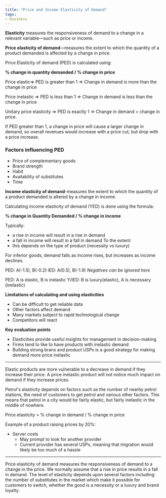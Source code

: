 ```yaml
---
title: "Price and Income Elasticity of Demand"
tags:
- business
---
```


**Elasticity** measures the responsiveness of demand to a change in a relevant variable—such as price or income.

**Price elasticity of demand**—measures the extent to which the quantity of a product demanded is affected by a change in price.

Price Elasticity of demand (PED) is calculated using:

**% change in quantity demanded / % change in price**


Price elastic=> PED is greater than 1 => Change in demand is more than the change in price

Price inelastic => PED is less than 1 => Change in demand is less than the change in price

Unitary price elasticity => PED is exactly 1 => Change in demand = change in price.

If PED greater than 1, a change in price will cause a larger change in demand, so overall revenues would increase with a price cut, but drop with a price increase.

### Factors influencing PED

- Price of complementary goods
- Brand strength
- Habit
- Availability of substitutes
- Time

**Income elasticity of demand**-measures the extent to which the quantity of a product demanded is altered by a change in income.

Calculating income elasticity of demand (YED) is done using the formula:

**% change in Quantity Demanded / % change in income**

Typically:
- a rise in income will result in a rise in demand
- a fall in income will result in a fall in demand
To the extent:
- this depends on the type of product (necessity vs luxury)

For inferior goods, demand falls as income rises, but increases as income declines.
 
PED: A(-1.5), B(-0.2)
IED: A(0.5), B(-1.9)
*Negatives can be ignored here*

PED: A is elastic, B is inelastic
Y/IED: B is luxury(elastic), A is necessary (inelastic)


**Limitations of calculating and using elasticities**

- Can be difficult to get reliable data
- Other factors affect demand 
- Many markets subject to rapid technological change
- Competitors will react

**Key evaluation points**
- Elasticities provide useful insights for management in decision-making
- Firms tend to like to have products with inelastic demand
- Building strong brans and product USPs is a good strategy for making demand more price inelastic
---

Elastic products are more vulnerable to a decrease in demand if they increase their price. A price inelastic product will not notice much impact on demand if they increase prices.

Petrol's elasticity depends on factors such as the number of nearby petrol stations, the need of customers to get petrol and various other factors. This means that petrol in a city would be fairly elastic, but fairly inelastic in the middle of nowhere.

Price elasticity  = % change in demand / % change in price

Example of a product raising prices by 20%:

- Server costs
	- May prompt to look for another provider
	- Current provider has several USPs, meaning that migration would likely be too much of a hassle

---
Price elasticity of demand measures the responsiveness of demand to a change in the price. We normally assume that a rise in price results in a fall in demand. The level of elasticity depends upon several factors including: the number of substitutes in the market which make it possible for customers to switch, whether the good is a necessity or a luxury and brand loyalty.




‎‎
